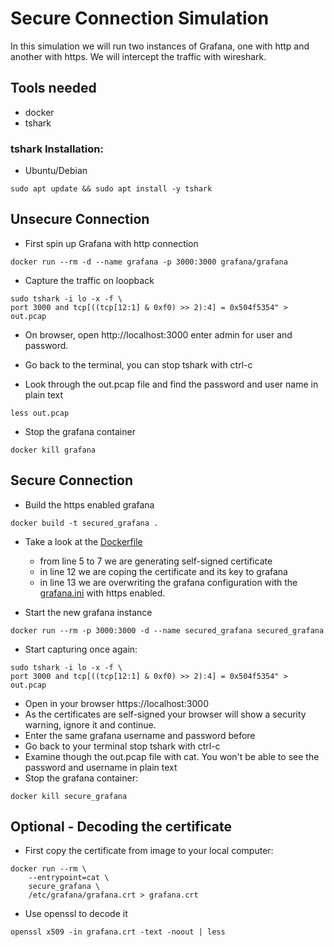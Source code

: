 # Secure Connection Simulation

In this simulation we will run two instances of Grafana, one with http and another with https. We will intercept the traffic with wireshark.

## Tools needed

- docker
- tshark 

### tshark Installation:

- Ubuntu/Debian
```
sudo apt update && sudo apt install -y tshark
```

## Unsecure Connection 

- First spin up Grafana with http connection

```
docker run --rm -d --name grafana -p 3000:3000 grafana/grafana
```

- Capture the traffic on loopback

```
sudo tshark -i lo -x -f \
port 3000 and tcp[((tcp[12:1] & 0xf0) >> 2):4] = 0x504f5354" > out.pcap
```

- On browser, open http://localhost:3000 enter admin for user and password.

- Go back to the terminal, you can stop tshark with ctrl-c

- Look through the out.pcap file and find the password and user name in plain text

```
less out.pcap
```

- Stop the grafana container

```
docker kill grafana
```

## Secure Connection

- Build the https enabled grafana

```
docker build -t secured_grafana .
```

- Take a look at the [Dockerfile](Dockerfile)

    - from line 5 to 7 we are generating self-signed  certificate
    - in line 12 we are coping the certificate and its key to grafana
    - in line 13 we are overwriting the grafana configuration with the [grafana.ini](./contrib/grafana.ini) with https enabled.

- Start the new grafana instance 

```
docker run --rm -p 3000:3000 -d --name secured_grafana secured_grafana
```

- Start capturing once again:

```
sudo tshark -i lo -x -f \
port 3000 and tcp[((tcp[12:1] & 0xf0) >> 2):4] = 0x504f5354" > out.pcap
```

- Open in your browser https://localhost:3000
- As the certificates are self-signed your browser will show a security warning, ignore it and continue.
- Enter the same grafana username and password before
- Go back to your terminal stop tshark with ctrl-c
- Examine though the out.pcap file with cat. You won't be able to see the password and username in plain text
- Stop the grafana container:
```
docker kill secure_grafana
```
## Optional - Decoding  the certificate

- First copy the certificate from image to your local computer:

```
docker run --rm \
    --entrypoint=cat \
    secure_grafana \
    /etc/grafana/grafana.crt > grafana.crt

```

- Use openssl to decode it

```
openssl x509 -in grafana.crt -text -noout | less

```